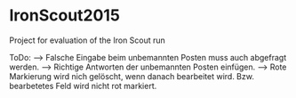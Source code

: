 IronScout2015
=============

Project for evaluation of the Iron Scout run

ToDo:
--> Falsche Eingabe beim unbemannten Posten muss auch abgefragt werden.
--> Richtige Antworten der unbemannten Posten einfügen.
--> Rote Markierung wird nich gelöscht, wenn danach bearbeitet wird. Bzw. bearbetetes Feld wird nicht rot markiert.


